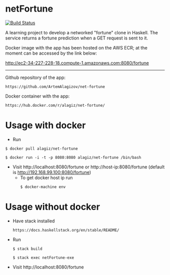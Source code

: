 # netFortune
[![Build Status](https://travis-ci.org/ArtemAlagizov/net-fortune.svg?branch=master)](https://travis-ci.org/ArtemAlagizov/net-fortune)


A learning project to develop a networked "fortune" clone in Haskell. The service returns a fortune prediction when a GET request is sent to it.

Docker image with the app has been hosted on the AWS ECR; at the moment can be accessed by the link below: 

http://ec2-34-227-228-18.compute-1.amazonaws.com:8080/fortune 

___

Github repository of the app: 
````
https://github.com/ArtemAlagizov/net-fortune
````
Docker container with the app: 
````
https://hub.docker.com/r/alagiz/net-fortune/
````

# Usage with docker
* Run
```
$ docker pull alagiz/net-fortune
```
```
$ docker run -i -t -p 8080:8080 alagiz/net-fortune /bin/bash
```
* Visit http://localhost:8080/fortune or http://host-ip:8080/fortune (default is http://192.168.99.100:8080/fortune)
  * To get docker host ip run
    ```
    $ docker-machine env
    ```  

# Usage without docker

* Have stack installed
    ```
    https://docs.haskellstack.org/en/stable/README/
    ```
* Run 
    ```
    $ stack build
    ```
    ```
    $ stack exec netFortune-exe
    ```
* Visit http://localhost:8080/fortune
